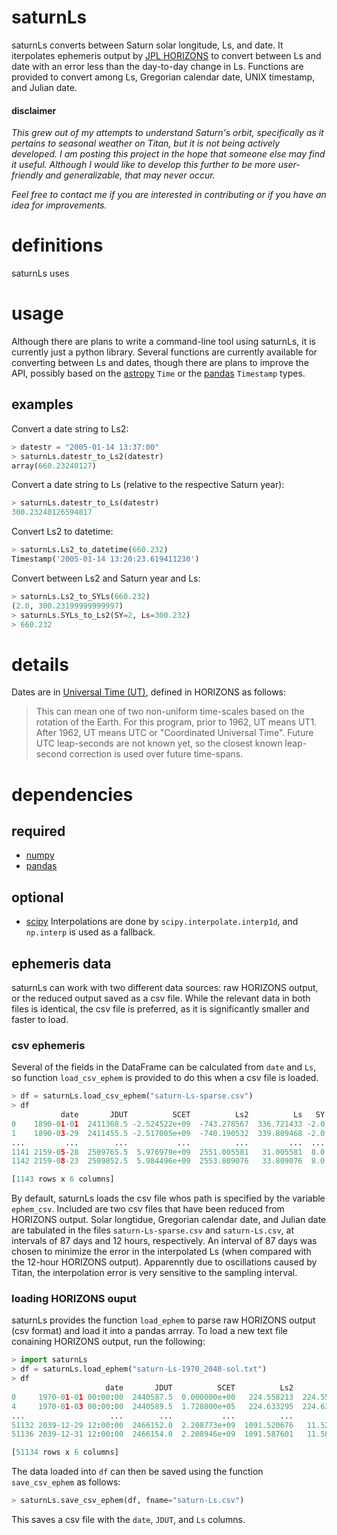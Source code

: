 # saturnLs

saturnLs converts between Saturn solar longitude, Ls, and date. It iterpolates ephemeris output by [JPL HORIZONS](https://ssd.jpl.nasa.gov/?horizons) to convert between Ls and date with an error less than the day-to-day change in Ls. Functions are provided to convert among Ls, Gregorian calendar date, UNIX timestamp, and Julian date.

#### disclaimer
*This grew out of my attempts to understand Saturn's orbit, specifically as it pertains to seasonal weather on Titan, but it is not being actively developed. I am posting this project in the hope that someone else may find it useful. Although I would like to develop this further to be more user-friendly and generalizable, that may never occur.*

*Feel free to contact me if you are interested in contributing or if you have an idea for improvements.*

# definitions
saturnLs uses

# usage
Although there are plans to write a command-line tool using saturnLs, it is currently just a python library. Several functions are currently available for converting between Ls and dates, though there are plans to improve the API, possibly based on the [astropy](https://www.astropy.org) `Time` or the [pandas](https://pandas.pydata.org) `Timestamp` types.

## examples
Convert a date string to Ls2:
```python
> datestr = "2005-01-14 13:37:00"
> saturnLs.datestr_to_Ls2(datestr)
array(660.23240127)
```
Convert a date string to Ls (relative to the respective Saturn year):
```python
> saturnLs.datestr_to_Ls(datestr)
300.23240126594817
```
Convert Ls2 to datetime:
```python
> saturnLs.Ls2_to_datetime(660.232)
Timestamp('2005-01-14 13:20:23.619411230')
```
Convert between Ls2 and Saturn year and Ls:
```python
> saturnLs.Ls2_to_SYLs(660.232)
(2.0, 300.23199999999997)
> saturnLs.SYLs_to_Ls2(SY=2, Ls=300.232)
> 660.232
```

# details
Dates are in [Universal Time (UT)](https://ssd.jpl.nasa.gov/?horizons_doc#time), defined in HORIZONS as follows:
> This can mean one of two non-uniform time-scales based on the rotation of the Earth. For this program, prior to 1962, UT means UT1. After 1962, UT means UTC or "Coordinated Universal Time". Future UTC leap-seconds are not known yet, so the closest known leap-second correction is used over future time-spans.

# dependencies
## required
* [numpy](https://numpy.org)
* [pandas](https://pandas.pydata.org)
## optional
* [scipy](https://scipy.org/scipylib/)
Interpolations are done by `scipy.interpolate.interp1d`, and `np.interp` is used as a fallback.

## ephemeris data
saturnLs can work with two different data sources: raw HORIZONS output, or the reduced output saved as a csv file. While the relevant data in both files is identical, the csv file is preferred, as it is significantly smaller and faster to load.

### csv ephemeris
Several of the fields in the DataFrame can be calculated from `date` and `Ls`, so function `load_csv_ephem` is provided to do this when a csv file is loaded.
```python
> df = saturnLs.load_csv_ephem("saturn-Ls-sparse.csv")
> df
           date       JDUT          SCET          Ls2          Ls   SY
0    1890-01-01  2411368.5 -2.524522e+09  -743.278567  336.721433 -2.0
1    1890-03-29  2411455.5 -2.517005e+09  -740.190532  339.809468 -2.0
...         ...        ...           ...          ...         ...  ...
1141 2159-05-28  2509765.5  5.976979e+09  2551.005581   31.005581  8.0
1142 2159-08-23  2509852.5  5.984496e+09  2553.809076   33.809076  8.0

[1143 rows x 6 columns]
```

By default, saturnLs loads the csv file whos path is specified by the variable `ephem_csv`. Included are two csv files that have been reduced from HORIZONS output. Solar longtidue, Gregorian calendar date, and Julian date are tabulated in the files `saturn-Ls-sparse.csv` and `saturn-Ls.csv`, at intervals of 87 days and 12 hours, respectively. An interval of 87 days was chosen to minimize the error in the interpolated Ls (when compared with the 12-hour HORIZONS output). Apparenntly due to oscillations caused by Titan, the interpolation error is very sensitive to the sampling interval.


### loading HORIZONS ouput
saturnLs provides the function `load_ephem` to parse raw HORIZONS output (csv format) and load it into a pandas arrray. To load a new text file conaining HORIZONS output, run the following:
```python
> import saturnLs
> df = saturnLs.load_ephem("saturn-Ls-1970_2040-sol.txt")
> df
                     date       JDUT          SCET          Ls2          Ls   SY
0     1970-01-01 00:00:00  2440587.5  0.000000e+00   224.558213  224.558213  1.0
4     1970-01-03 00:00:00  2440589.5  1.728000e+05   224.633295  224.633295  1.0
...                   ...        ...           ...          ...         ...  ...
51132 2039-12-29 12:00:00  2466152.0  2.208773e+09  1091.520676   11.520676  4.0
51136 2039-12-31 12:00:00  2466154.0  2.208946e+09  1091.587601   11.587601  4.0

[51134 rows x 6 columns]
```
The data loaded into `df` can then be saved using the function `save_csv_ephem` as follows:
```python
> saturnLs.save_csv_ephem(df, fname="saturn-Ls.csv")
```
This saves a csv file with the `date`, `JDUT`, and `Ls` columns.
